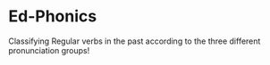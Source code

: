 # Ed-Phonics
Classifying Regular verbs in the past according to the three different pronunciation groups!
